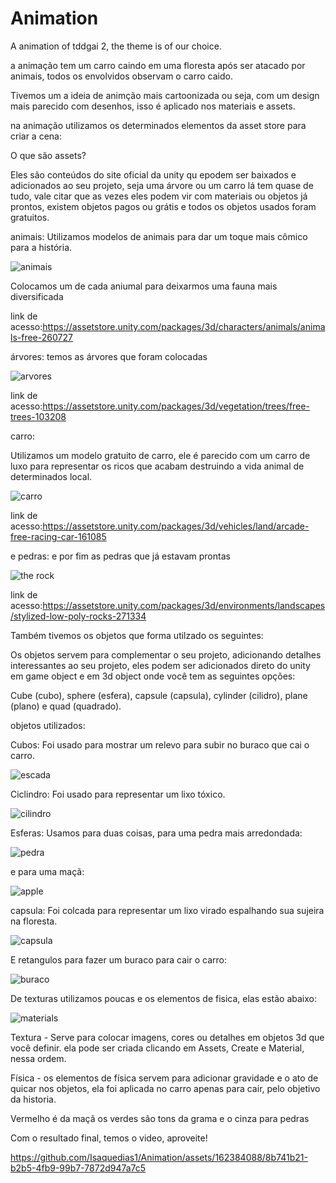 # Animation
A animation of tddgai 2, the theme is of our choice.

a animação tem um carro caindo em uma floresta após ser atacado por animais, todos os envolvidos observam o carro caido.

Tivemos um a ideia de animção mais cartoonizada ou seja, com um design mais parecido com desenhos, isso é aplicado nos materiais e assets.

na animação utilizamos os determinados elementos da asset store para criar a cena:

O que são assets?

Eles são conteúdos do site oficial da unity qu epodem ser baixados e adicionados ao seu projeto, seja uma árvore ou um carro lá tem quase de tudo, vale citar que as vezes eles podem vir com materiais ou objetos já prontos, existem objetos pagos ou grátis e todos os objetos usados foram gratuitos.

animais:
Utilizamos modelos de animais para dar um toque mais cômico para a história.

![animais](https://github.com/Isaquedias1/Animation/assets/162384088/79641be2-dec8-49b3-a4e4-ed35a4e77662)

Colocamos um de cada aniumal para deixarmos uma fauna mais diversificada

link de acesso:https://assetstore.unity.com/packages/3d/characters/animals/animals-free-260727

árvores:
temos as árvores que foram colocadas

![arvores](https://github.com/Isaquedias1/Animation/assets/162384088/a14e1097-1b29-4bea-b541-ae86f83208e1)

link de acesso:https://assetstore.unity.com/packages/3d/vegetation/trees/free-trees-103208

carro:

Utilizamos um modelo gratuito de carro, ele é parecido com um carro de luxo para representar os ricos que acabam destruindo a vida animal de determinados local.

![carro](https://github.com/Isaquedias1/Animation/assets/162384088/3b610f1e-0b86-4208-8c99-58a0bf8218a9)

link de acesso:https://assetstore.unity.com/packages/3d/vehicles/land/arcade-free-racing-car-161085

e pedras:
e por fim as pedras que já estavam prontas

![the rock](https://github.com/Isaquedias1/Animation/assets/162384088/beb2f1d1-920d-49cd-84e1-0ac7f67bc637)

link de acesso:https://assetstore.unity.com/packages/3d/environments/landscapes/stylized-low-poly-rocks-271334

Também tivemos os objetos que forma utilzado os seguintes:

Os objetos servem para complementar o seu projeto, adicionando detalhes interessantes ao seu projeto, eles podem ser adicionados direto do unity em game object e em 3d object onde você tem as seguintes opções:

Cube (cubo), sphere (esfera), capsule (capsula), cylinder (cilidro), plane (plano) e quad (quadrado).

objetos utilizados:

Cubos:
Foi usado para mostrar um relevo para subir no buraco que cai o carro.

![escada](https://github.com/Isaquedias1/Animation/assets/162384088/44202cdd-1a07-4012-83ae-4b1e956ed4b5)

Ciclindro:
Foi usado para representar um lixo tóxico.

![cilindro](https://github.com/Isaquedias1/Animation/assets/162384088/c237940a-4f83-4648-a72b-5e39b416429e)

Esferas:
Usamos para duas coisas, para uma pedra mais arredondada:

![pedra](https://github.com/Isaquedias1/Animation/assets/162384088/e1552024-2baf-4f4b-9740-688feab1c958)

e para uma maçã:

![apple](https://github.com/Isaquedias1/Animation/assets/162384088/0fc9bd66-56b8-4dde-99a5-8ab1cdd7eb0d)

capsula:
Foi colcada para representar um lixo virado espalhando sua sujeira na floresta.

![capsula](https://github.com/Isaquedias1/Animation/assets/162384088/eec65e1f-b8d8-46df-a996-444384a14f45)

E retangulos para fazer um buraco para cair o carro:

![buraco](https://github.com/Isaquedias1/Animation/assets/162384088/7b1513c9-d98a-4d84-9f98-6425269182bc)

De texturas utilizamos poucas e os elementos de fisica, elas estão abaixo:

![materials](https://github.com/Isaquedias1/Animation/assets/162384088/bedb7ca4-8f83-4d24-8a95-26f725c3c9ee)

Textura - Serve para colocar imagens, cores ou detalhes em objetos 3d que você definir. ela pode ser criada clicando em Assets, Create e Material, nessa ordem.

Física - os elementos de física servem para adicionar gravidade e o ato de quicar nos objetos, ela foi aplicada no carro apenas para cair, pelo objetivo da historia.

Vermelho é da maçã
os verdes são tons da grama
e o cinza para pedras

Com o resultado final, temos o video, aproveite!

https://github.com/Isaquedias1/Animation/assets/162384088/8b741b21-b2b5-4fb9-99b7-7872d947a7c5
